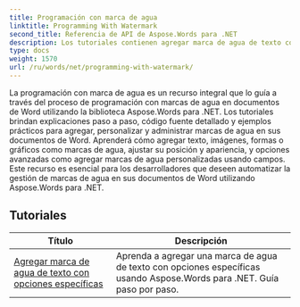 ```yaml
---
title: Programación con marca de agua
linktitle: Programming With Watermark
second_title: Referencia de API de Aspose.Words para .NET
description: Los tutoriales contienen agregar marca de agua de texto con opciones específicas
type: docs
weight: 1570
url: /ru/words/net/programming-with-watermark/
---
```

La programación con marca de agua es un recurso integral que lo guía a través del proceso de programación con marcas de agua en documentos de Word utilizando la biblioteca Aspose.Words para .NET. Los tutoriales brindan explicaciones paso a paso, código fuente detallado y ejemplos prácticos para agregar, personalizar y administrar marcas de agua en sus documentos de Word. Aprenderá cómo agregar texto, imágenes, formas o gráficos como marcas de agua, ajustar su posición y apariencia, y opciones avanzadas como agregar marcas de agua personalizadas usando campos. Este recurso es esencial para los desarrolladores que deseen automatizar la gestión de marcas de agua en sus documentos de Word utilizando Aspose.Words para .NET.

 ## Tutoriales
| Título | Descripción |
| --- | --- |
| [Agregar marca de agua de texto con opciones específicas](./add-text-watermark-with-specific-options/) | Aprenda a agregar una marca de agua de texto con opciones específicas usando Aspose.Words para .NET. Guía paso por paso. |